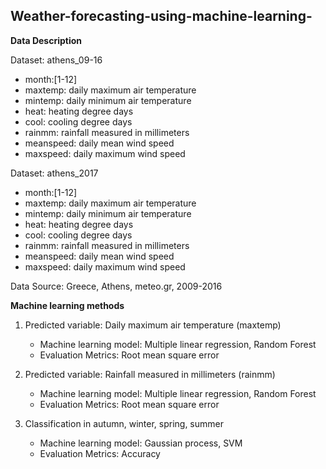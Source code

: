 ## Weather-forecasting-using-machine-learning-


**Data Description**

Dataset: athens_09-16

- month:[1-12]
- maxtemp: daily maximum air temperature
- mintemp: daily minimum air temperature
- heat: heating degree days
- cool: cooling degree days
- rainmm: rainfall measured in millimeters
- meanspeed: daily mean wind speed
- maxspeed: daily maximum wind speed

Dataset: athens_2017

- month:[1-12]
- maxtemp: daily maximum air temperature
- mintemp: daily minimum air temperature
- heat: heating degree days
- cool: cooling degree days
- rainmm: rainfall measured in millimeters
- meanspeed: daily mean wind speed
- maxspeed: daily maximum wind speed

Data Source: Greece, Athens, meteo.gr, 2009-2016

**Machine learning methods**

1.  Predicted variable: Daily maximum air temperature (maxtemp)
    - Machine learning model: Multiple linear regression, Random Forest
    - Evaluation Metrics: Root mean square error
    
2.  Predicted variable: Rainfall measured in millimeters (rainmm)  
    - Machine learning model: Multiple linear regression, Random Forest
    - Evaluation Metrics: Root mean square error
    
3.  Classification in autumn, winter, spring, summer
    - Machine learning model: Gaussian process, SVM
    - Evaluation Metrics: Accuracy
    
    


